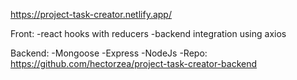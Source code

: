 https://project-task-creator.netlify.app/ 

Front: 
  -react hooks with reducers
  -backend integration using axios
 
Backend:
  -Mongoose
  -Express
  -NodeJs
  -Repo: https://github.com/hectorzea/project-task-creator-backend

